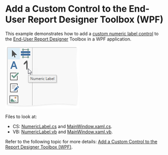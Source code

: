 ﻿# Add a Custom Control to the End-User Report Designer Toolbox (WPF)

This example demonstrates how to add a [custom numeric label control](https://docs.devexpress.com/XtraReports/3307) to the [End-User Report Designer](https://docs.devexpress.com/XtraReports/114104) Toolbox in a WPF application.

![](Images/wpf-eurd-custom-numeric-label.png)

Files to look at:

* CS: [NumericLabel.cs](https://github.com/DevExpress-Examples/Reporting_wpf-end-user-report-designer-how-to-register-a-custom-control-in-the-designers-t416384/blob/2020.1/CS/NumericLabel.cs) and [MainWindow.xaml.cs](https://github.com/DevExpress-Examples/Reporting_wpf-end-user-report-designer-how-to-register-a-custom-control-in-the-designers-t416384/blob/2020.1/CS/MainWindow.xaml.cs).
* VB: [NumericLabel.vb](https://github.com/DevExpress-Examples/Reporting_wpf-end-user-report-designer-how-to-register-a-custom-control-in-the-designers-t416384/blob/2020.1/VB/NumericLabel.vb) and [MainWindow.xaml.vb](https://github.com/DevExpress-Examples/Reporting_wpf-end-user-report-designer-how-to-register-a-custom-control-in-the-designers-t416384/blob/2020.1/VB/MainWindow.xaml.vb).

Refer to the following topic for more details: [Add a Custom Control to the Report Designer Toolbox (WPF)](https://docs.devexpress.com/XtraReports/116767).
